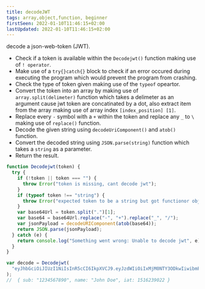 ```yaml
---
title: decodeJWT
tags: array,object,function, beginner
firstSeen: 2022-01-10T11:46:15+02:00
lastUpdated: 2022-01-10T11:46:15+02:00
---
```


decode a json-web-token (JWT).

- Check if a token is available within the `Decodejwt()` function making use of `! operator`.
- Make use of a `try{}catch{}` block to check if an error occured during executing the program which would prevent the program from crashing.
- Check the type of token given making use of the `typeof` opeartor.
- Convert the token into an array by making use of `array.split(delimeter)` function which takes a delimeter as an argument cause jwt token are concatinated by a dot, also extract item from the array making use of array index `[index_position] [1]`.
- Replace every `-` symbol with a `+` within the token and replace any `_` to `\` making use of `replace()` function.
- Decode the given string using `decodeUriComponent()` and `atob()` function.
- Convert the decoded string using `JSON.parse(string)` function which takes a `string` as a parameter.
- Return the result.

```js
function Decodejwt(token) {
  try {
    if (!token || token === "") {
      throw Error("token is missing, cant decode jwt");
    }
    if (typeof token !== "string") {
      throw Error("expected token to be a string but got functionor object");
    }
    var base64Url = token.split(".")[1];
    var base64 = base64Url.replace("-", "+").replace("_", "/");
    var jsonPayload = decodeURIComponent(atob(base64));
    return JSON.parse(jsonPayload);
  } catch (e) {
    return console.log("Something went wrong: Unable to decode jwt", e);
  }
}
```

```js
var decode = Decodejwt(
  "eyJhbGciOiJIUzI1NiIsInR5cCI6IkpXVCJ9.eyJzdWIiOiIxMjM0NTY3ODkwIiwibmFtZSI6IkpvaG4gRG9lIiwiaWF0IjoxNTE2MjM5MDIyfQ.SflKxwRJSMeKKF2QT4fwpMeJf36POk6yJV_adQssw5c"
);
//  { sub: "1234567890", name: "John Doe", iat: 1516239022 }
```
